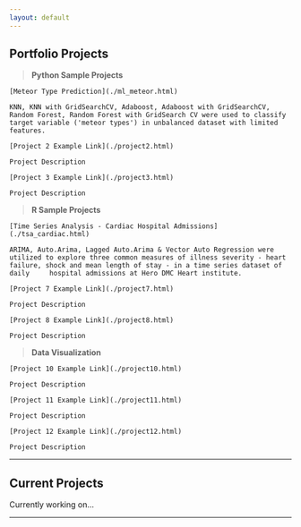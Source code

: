 ```yaml
---
layout: default
---
```

## Portfolio Projects

>**Python Sample Projects** 

    [Meteor Type Prediction](./ml_meteor.html)

    KNN, KNN with GridSearchCV, Adaboost, Adaboost with GridSearchCV, Random Forest, Random Forest with GridSearch CV were used to classify target variable ('meteor types') in unbalanced dataset with limited features.

    [Project 2 Example Link](./project2.html)

    Project Description

    [Project 3 Example Link](./project3.html)

    Project Description

>**R Sample Projects**

    [Time Series Analysis - Cardiac Hospital Admissions](./tsa_cardiac.html)

    ARIMA, Auto.Arima, Lagged Auto.Arima & Vector Auto Regression were utilized to explore three common measures of illness severity - heart failure, shock and mean length of stay - in a time series dataset of daily     hospital admissions at Hero DMC Heart institute.

    [Project 7 Example Link](./project7.html)

    Project Description

    [Project 8 Example Link](./project8.html)

    Project Description

>**Data Visualization**

    [Project 10 Example Link](./project10.html)

    Project Description

    [Project 11 Example Link](./project11.html)

    Project Description

    [Project 12 Example Link](./project12.html)

    Project Description

* * *
## Current Projects
Currently working on...

* * *
